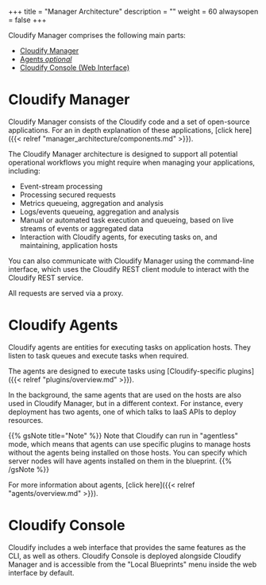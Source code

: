 +++
title = "Manager Architecture"
description = ""
weight = 60
alwaysopen = false
+++

Cloudify Manager comprises the following main parts:

* [Cloudify Manager](#cloudify-manager)
* [Agents _optional_](#cloudify-agents) 
* [Cloudify Console (Web Interface)](#cloudify-web-interface)

# Cloudify Manager

Cloudify Manager consists of the Cloudify code and a set of open-source applications. For an in depth explanation of these applications, [click here]({{< relref "manager_architecture/components.md" >}}).

The Cloudify Manager architecture is designed to support all potential operational workflows you might require when managing your applications, including:

* Event-stream processing
* Processing secured requests
* Metrics queueing, aggregation and analysis
* Logs/events queueing, aggregation and analysis
* Manual or automated task execution and queueing, based on live streams of events or aggregated data
* Interaction with Cloudify agents, for executing tasks on, and maintaining, application hosts

You can also communicate with Cloudify Manager using the command-line interface, which uses the Cloudify REST client module to interact with the Cloudify REST service.

All requests are served via a proxy.

# Cloudify Agents

Cloudify agents are entities for executing tasks on application hosts. They listen to task queues and execute tasks when required.

The agents are designed to execute tasks using [Cloudify-specific plugins]({{< relref "plugins/overview.md" >}}).

In the background, the same agents that are used on the hosts are also used in Cloudify Manager, but in a different context. For instance, every deployment has two agents, one of which talks to IaaS APIs to deploy resources.

{{% gsNote title="Note" %}}
Note that Cloudify can run in "agentless" mode, which means that agents can use specific plugins to manage hosts without the agents being installed on those hosts. You can specify which server nodes will have agents installed on them in the blueprint.
{{% /gsNote %}}

For more information about agents, [click here]({{< relref "agents/overview.md" >}}).

# Cloudify Console

Cloudify includes a web interface that provides the same features as the CLI, as well as others. Cloudify Console is deployed alongside Cloudify Manager and is accessible from the "Local Blueprints" menu inside the web interface by default.
